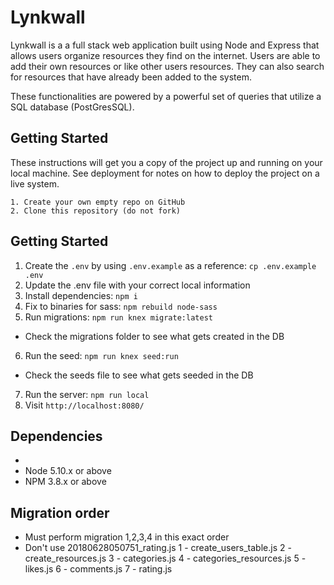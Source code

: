 # Lynkwall
Lynkwall is a a full stack web application built using Node and Express that allows users organize resources they find on the internet. Users are able to add their own resources or like other users resources. They can also search for resources that have already been added to the system. 

These functionalities are powered by a powerful set of queries that utilize a SQL database (PostGresSQL).



## Getting Started


These instructions will get you a copy of the project up and running on your local machine. See deployment for notes on how to deploy the project on a live system.

```
1. Create your own empty repo on GitHub
2. Clone this repository (do not fork)
```

## Getting Started

1. Create the `.env` by using `.env.example` as a reference: `cp .env.example .env`
2. Update the .env file with your correct local information
3. Install dependencies: `npm i`
4. Fix to binaries for sass: `npm rebuild node-sass`
5. Run migrations: `npm run knex migrate:latest`
  - Check the migrations folder to see what gets created in the DB
6. Run the seed: `npm run knex seed:run`
  - Check the seeds file to see what gets seeded in the DB
7. Run the server: `npm run local`
8. Visit `http://localhost:8080/`

## Dependencies
- 
- Node 5.10.x or above
- NPM 3.8.x or above

## Migration order
- Must perform migration 1,2,3,4 in this exact order
- Don't use 20180628050751_rating.js
1 - create_users_table.js
2 - create_resources.js
3 - categories.js
4 - categories_resources.js
5 - likes.js
6 - comments.js
7 - rating.js
